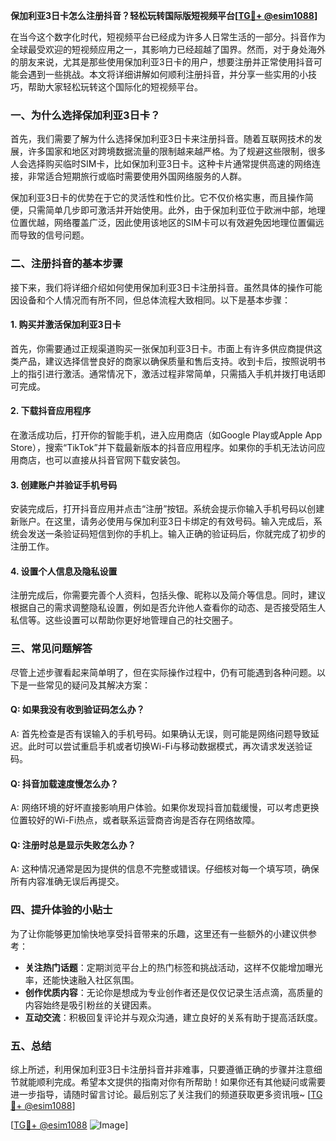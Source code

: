 **保加利亚3日卡怎么注册抖音？轻松玩转国际版短视频平台[[TG💪+ @esim1088](https://t.me/s/esim1088)]**

在当今这个数字化时代，短视频平台已经成为许多人日常生活的一部分。抖音作为全球最受欢迎的短视频应用之一，其影响力已经超越了国界。然而，对于身处海外的朋友来说，尤其是那些使用保加利亚3日卡的用户，想要注册并正常使用抖音可能会遇到一些挑战。本文将详细讲解如何顺利注册抖音，并分享一些实用的小技巧，帮助大家轻松玩转这个国际化的短视频平台。

### 一、为什么选择保加利亚3日卡？

首先，我们需要了解为什么选择保加利亚3日卡来注册抖音。随着互联网技术的发展，许多国家和地区对跨境数据流量的限制越来越严格。为了规避这些限制，很多人会选择购买临时SIM卡，比如保加利亚3日卡。这种卡片通常提供高速的网络连接，非常适合短期旅行或临时需要使用外国网络服务的人群。

保加利亚3日卡的优势在于它的灵活性和性价比。它不仅价格实惠，而且操作简便，只需简单几步即可激活并开始使用。此外，由于保加利亚位于欧洲中部，地理位置优越，网络覆盖广泛，因此使用该地区的SIM卡可以有效避免因地理位置偏远而导致的信号问题。

### 二、注册抖音的基本步骤

接下来，我们将详细介绍如何使用保加利亚3日卡注册抖音。虽然具体的操作可能因设备和个人情况而有所不同，但总体流程大致相同。以下是基本步骤：

#### 1. 购买并激活保加利亚3日卡

首先，你需要通过正规渠道购买一张保加利亚3日卡。市面上有许多供应商提供这类产品，建议选择信誉良好的商家以确保质量和售后支持。收到卡后，按照说明书上的指引进行激活。通常情况下，激活过程非常简单，只需插入手机并拨打电话即可完成。

#### 2. 下载抖音应用程序

在激活成功后，打开你的智能手机，进入应用商店（如Google Play或Apple App Store），搜索“TikTok”并下载最新版本的抖音应用程序。如果你的手机无法访问应用商店，也可以直接从抖音官网下载安装包。

#### 3. 创建账户并验证手机号码

安装完成后，打开抖音应用并点击“注册”按钮。系统会提示你输入手机号码以创建新账户。在这里，请务必使用与保加利亚3日卡绑定的有效号码。输入完成后，系统会发送一条验证码短信到你的手机上。输入正确的验证码后，你就完成了初步的注册工作。

#### 4. 设置个人信息及隐私设置

注册完成后，你需要完善个人资料，包括头像、昵称以及简介等信息。同时，建议根据自己的需求调整隐私设置，例如是否允许他人查看你的动态、是否接受陌生人私信等。这些设置可以帮助你更好地管理自己的社交圈子。

### 三、常见问题解答

尽管上述步骤看起来简单明了，但在实际操作过程中，仍有可能遇到各种问题。以下是一些常见的疑问及其解决方案：

#### Q: 如果我没有收到验证码怎么办？
A: 首先检查是否有误输入的手机号码。如果确认无误，则可能是网络问题导致延迟。此时可以尝试重启手机或者切换Wi-Fi与移动数据模式，再次请求发送验证码。

#### Q: 抖音加载速度慢怎么办？
A: 网络环境的好坏直接影响用户体验。如果你发现抖音加载缓慢，可以考虑更换位置较好的Wi-Fi热点，或者联系运营商咨询是否存在网络故障。

#### Q: 注册时总是显示失败怎么办？
A: 这种情况通常是因为提供的信息不完整或错误。仔细核对每一个填写项，确保所有内容准确无误后再提交。

### 四、提升体验的小贴士

为了让你能够更加愉快地享受抖音带来的乐趣，这里还有一些额外的小建议供参考：

- **关注热门话题**：定期浏览平台上的热门标签和挑战活动，这样不仅能增加曝光率，还能快速融入社区氛围。
- **创作优质内容**：无论你是想成为专业创作者还是仅仅记录生活点滴，高质量的内容始终是吸引粉丝的关键因素。
- **互动交流**：积极回复评论并与观众沟通，建立良好的关系有助于提高活跃度。

### 五、总结

综上所述，利用保加利亚3日卡注册抖音并非难事，只要遵循正确的步骤并注意细节就能顺利完成。希望本文提供的指南对你有所帮助！如果你还有其他疑问或需要进一步指导，请随时留言讨论。最后别忘了关注我们的频道获取更多资讯哦~ [[TG💪+ @esim1088](https://t.me/s/esim1088)]

[[TG💪+ @esim1088](https://t.me/s/esim1088) ![Image](https://i.postimg.cc/4NQfJmqS/Snipaste-2025-05-13-00-14-12.png)]